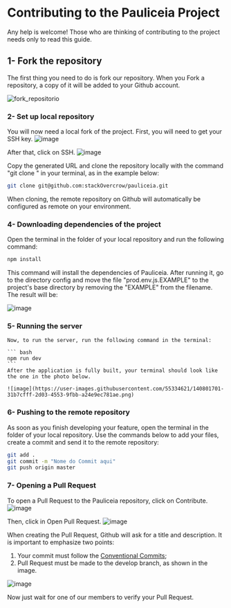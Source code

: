 # Contributing to the Pauliceia Project

Any help is welcome! Those who are thinking of contributing to the project needs only to read this guide.

## 1- Fork the repository

The first thing you need to do is fork our repository. When you Fork a repository, a copy of it will be added to your Github account.

![fork_repositorio](https://user-images.githubusercontent.com/55334621/118742818-7d476b80-b827-11eb-880e-343213049953.png)

### 2- Set up local repository

You will now need a local fork of the project. First, you will need to get your SSH key.
![image](https://user-images.githubusercontent.com/55334621/118745672-0e6d1100-b82d-11eb-8bf2-d79d79c6a55b.png)

After that, click on SSH. 
![image](https://user-images.githubusercontent.com/55334621/118745776-52601600-b82d-11eb-886a-72fb9f9b96e3.png)

Copy the generated URL and clone the repository locally with the command "git clone <SSH>" in your terminal, as in the example below:
``` bash
git clone git@github.com:stackOvercrow/pauliceia.git
```
  
When cloning, the remote repository on Github will automatically be configured as remote on your environment.
  
### 4- Downloading dependencies of the project

  Open the terminal in the folder of your local repository and run the following command:
  
  ``` bash
  npm install 
  ```
  
  This command will install the dependencies of Pauliceia. After running it, go to the directory config and move the file "prod.env.js.EXAMPLE" to the project's base directory by removing the "EXAMPLE" from the filename. The result will be:
  
  ![image](https://user-images.githubusercontent.com/55334621/125361107-3cf5fc80-e343-11eb-8477-68b2de32dacb.png)
  
### 5- Running the server
  
    Now, to run the server, run the following command in the terminal:

    ``` bash
    npm run dev 
    ```
    After the application is fully built, your terminal should look like the one in the photo below. 
  
    ![image](https://user-images.githubusercontent.com/55334621/140801701-31b7cfff-2d03-4553-9fbb-a24e9ec781ae.png)

### 6- Pushing to the remote repository

As soon as you finish developing your feature, open the terminal in the folder of your local repository. Use the commands below to add your files, create a commit and send it to the remote repository:
  
``` bash
git add .
git commit -m "Nome do Commit aqui"
git push origin master
```

### 7- Opening a Pull Request

To open a Pull Request to the Pauliceia repository, click on Contribute.
![image](https://user-images.githubusercontent.com/55334621/118753891-44fe5800-b83c-11eb-8034-7fcb13653800.png)
  
Then, click in Open Pull Request.
![image](https://user-images.githubusercontent.com/55334621/118753519-935f2700-b83b-11eb-90e1-76726c946709.png)

When creating the Pull Request, Github will ask for a title and description. It is important to emphasize two points: 
  1. Your commit must follow the [Conventional Commits](https://www.conventionalcommits.org/en/v1.0.0-beta.2/);
  2. Pull Request must be made to the develop branch, as shown in the image. 
 
![image](https://user-images.githubusercontent.com/55334621/140802850-4dadfeb0-2139-4181-a070-179a4cadddfb.png)
  
Now just wait for one of our members to verify your Pull Request.
